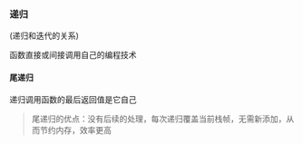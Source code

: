 ### 递归
(递归和迭代的关系)

函数直接或间接调用自己的编程技术

#### 尾递归

递归调用函数的最后返回值是它自己

> 尾递归的优点：没有后续的处理，每次递归覆盖当前栈帧，无需新添加，从而节约内存，效率更高